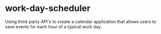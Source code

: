 # work-day-scheduler
Using third-party API's to create a calendar application that allows users to save events for each hour of a typical work day.
